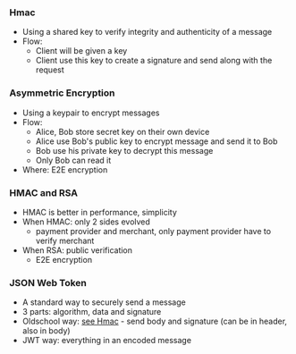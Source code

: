 ### Hmac
- Using a shared key to verify integrity and authenticity of a message
- Flow: 
  - Client will be given a key 
  - Client use this key to create a signature and send along with the request

### Asymmetric Encryption
- Using a keypair to encrypt messages
- Flow:
  - Alice, Bob store secret key on their own device
  - Alice use Bob's public key to encrypt message and send it to Bob
  - Bob use his private key to decrypt this message
  - Only Bob can read it
- Where: E2E encryption

### HMAC and RSA
- HMAC is better in performance, simplicity
- When HMAC: only 2 sides evolved
  - payment provider and merchant, only payment provider have to verify merchant
- When RSA: public verification
  - E2E encryption

### JSON Web Token
- A standard way to securely send a message
- 3 parts: algorithm, data and signature
- Oldschool way: [see Hmac](#hmac) - send body and signature (can be in header, also in body)
- JWT way: everything in an encoded message